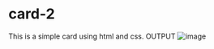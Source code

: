 # card-2
This is a simple card using html and css.
OUTPUT
![image](https://user-images.githubusercontent.com/105263777/218335070-519397fb-d91a-4fa0-b2f7-89252e4d5ad3.png)
